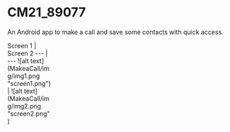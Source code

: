 # CM21_89077


An Android app to make a call and save some contacts with quick access. <br /> 

<div style="width:100px;">
Screen 1 | Screen 2
--- | ---
![alt text](MakeaCall/img/img1.png "screen1.png") | ![alt text](MakeaCall/img/img2.png "screen2.png")<br />
